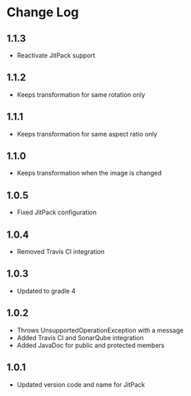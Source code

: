 # Change Log

## 1.1.3
* Reactivate JitPack support

## 1.1.2
* Keeps transformation for same rotation only

## 1.1.1
* Keeps transformation for same aspect ratio only

## 1.1.0
* Keeps transformation when the image is changed

## 1.0.5
* Fixed JitPack configuration

## 1.0.4
* Removed Travis CI integration

## 1.0.3
* Updated to gradle 4

## 1.0.2
* Throws UnsupportedOperationException with a message
* Added Travis CI and SonarQube integration
* Added JavaDoc for public and protected members

## 1.0.1
* Updated version code and name for JitPack
